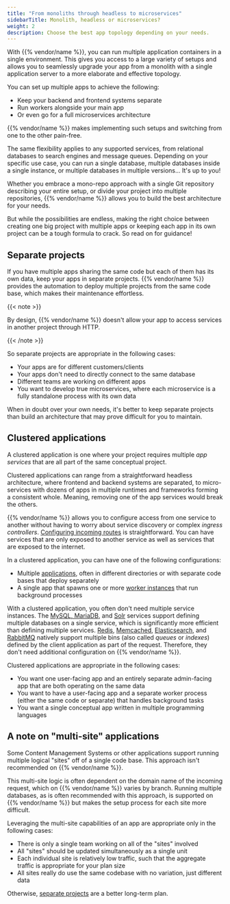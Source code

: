 ```yaml
---
title: "From monoliths through headless to microservices"
sidebarTitle: Monolith, headless or microservices?
weight: 2
description: Choose the best app topology depending on your needs.
---
```


With {{% vendor/name %}}, you can run multiple application containers in a single environment.
This gives you access to a large variety of setups and allows you to seamlessly upgrade your app
from a monolith with a single application server to a more elaborate and effective topology.

You can set up multiple apps to achieve the following:

*   Keep your backend and frontend systems separate
*   Run workers alongside your main app
*   Or even go for a full microservices architecture

{{% vendor/name %}} makes implementing such setups and switching from one to the other pain-free.

The same flexibility applies to any supported services, from relational databases to search engines and message queues.
Depending on your specific use case, you can run a single database,
multiple databases inside a single instance, or multiple databases in multiple versions...
It's up to you!

Whether you embrace a mono-repo approach with a single Git repository describing your entire setup,
or divide your project into multiple repositories, {{% vendor/name %}} allows you to build the best architecture for your needs.

But while the possibilities are endless, making the right choice between creating one big project with multiple apps
or keeping each app in its own project can be a tough formula to crack.
So read on for guidance!

## Separate projects

If you have multiple apps sharing the same code but each of them has its own data,
keep your apps in separate projects.
{{% vendor/name %}} provides the automation to deploy multiple projects from the same code base,
which makes their maintenance effortless.

{{< note >}}

By design, {{% vendor/name %}} doesn't allow your app to access services in another project through HTTP.

{{< /note >}}

So separate projects are appropriate in the following cases:

*   Your apps are for different customers/clients
*   Your apps don't need to directly connect to the same database
*   Different teams are working on different apps
*   You want to develop true microservices, where each microservice is a fully standalone process with its own data

When in doubt over your own needs,
it's better to keep separate projects than build an architecture that may prove difficult for you to maintain.

## Clustered applications

A clustered application is one where your project requires multiple *app services* that are all part of the same conceptual project.

Clustered applications can range from a straightforward headless architecture, where frontend and backend systems are separated,
to micro-services with dozens of apps in multiple runtimes and frameworks forming a consistent whole.
Meaning, removing one of the app services would break the others.

{{% vendor/name %}} allows you to configure access from one service to another
without having to worry about service discovery or complex *ingress controllers*.
[Configuring incoming routes](/define-routes/_index.md) is straightforward.
You can have services that are only exposed to another service as well as services that are exposed to the internet.

In a clustered application, you can have one of the following configurations:

*   Multiple [applications](/create-apps/multi-app/_index.md), often in different directories or with separate code bases that deploy separately
*   A single app that spawns one or more [worker instances](/create-apps/app-reference/single-runtime-image.md#workers) that run background processes

With a clustered application, you often don't need multiple service instances.
The [MySQL, MariaDB](/add-services/mysql/_index.md),
and [Solr](/add-services/solr.md) services support defining multiple databases on a single service,
which is significantly more efficient than defining multiple services.
[Redis](/add-services/redis.md), [Memcached](/add-services/memcached.md),
[Elasticsearch](/add-services/elasticsearch.md), and [RabbitMQ](/add-services/rabbitmq.md)
natively support multiple bins (also called *queues* or *indexes*) defined by the client application as part of the request.
Therefore, they don't need additional configuration on {{% vendor/name %}}.

Clustered applications are appropriate in the following cases:

*   You want one user-facing app and an entirely separate admin-facing app that are both operating on the same data
*   You want to have a user-facing app and a separate worker process (either the same code or separate) that handles background tasks
*   You want a single conceptual app written in multiple programming languages

## A note on "multi-site" applications

Some Content Management Systems or other applications support running multiple logical "sites" off of a single code base.
This approach isn't recommended on {{% vendor/name %}}.

This multi-site logic is often dependent on the domain name of the incoming request, which on {{% vendor/name %}} varies by branch.
Running multiple databases, as is often recommended with this approach,
is supported on {{% vendor/name %}} but makes the setup process for each site more difficult.

Leveraging the multi-site capabilities of an app are appropriate only in the following cases:

*   There is only a single team working on all of the "sites" involved
*   All "sites" should be updated simultaneously as a single unit
*   Each individual site is relatively low traffic, such that the aggregate traffic is appropriate for your plan size
*   All sites really do use the same codebase with no variation, just different data

Otherwise, [separate projects](#separate-projects) are a better long-term plan.
